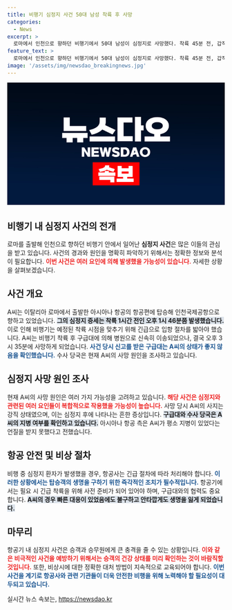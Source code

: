 ```yaml
---
title: 비행기 심정지 사건 50대 남성 착륙 후 사망
categories:
  - News
excerpt: >
  로마에서 인천으로 향하던 비행기에서 50대 남성이 심정지로 사망했다. 착륙 45분 전, 갑작스러운 상황에 대한 충격이 이어지며 비극적인 사건이 unfold했다. 자세한 원인은 현재 조사 중이다.
feature_text: >
  로마에서 인천으로 향하던 비행기에서 50대 남성이 심정지로 사망했다. 착륙 45분 전, 갑작스러운 상황에 대한 충격이 이어지며 비극적인 사건이 unfold했다. 자세한 원인은 현재 조사 중이다.
image: '/assets/img/newsdao_breakingnews.jpg'
---
```


<p><img src="/assets/img/newsdao_breakingnews.jpg" alt="cryptoinkorea 속보" /></p>

<h2 data-ke-size="size26">비행기 내 심정지 사건의 전개</h2>

<p data-ke-size="size16"></p>

<p>로마를 출발해 인천으로 향하던 비행기 안에서 일어난 <strong>심정지 사건</strong>은 많은 이들의 관심을 받고 있습니다. 사건의 경과와 원인을 명확히 파악하기 위해서는 정확한 정보와 분석이 필요합니다. <b><span style="color: #ee2323;">이번 사건은 여러 요인에 의해 발생했을 가능성이 있습니다.</span></b> 자세한 상황을 살펴보겠습니다.</p>

<p data-ke-size="size16"></p>

<h2 data-ke-size="size26">사건 개요</h2>

<p data-ke-size="size16"></p>

<p>A씨는 이탈리아 로마에서 출발한 아시아나 항공의 항공편에 탑승해 인천국제공항으로 향하고 있었습니다. <b><span style="background-color: #21538527;">그의 심정지 증세는 착륙 1시간 전인 오후 1시 46분쯤 발생했습니다.</span></b> 이로 인해 비행기는 예정된 착륙 시점을 맞추기 위해 긴급으로 입항 절차를 밟아야 했습니다. A씨는 비행기 착륙 후 구급대에 의해 병원으로 신속히 이송되었으나, 결국 오후 3시 35분에 사망하게 되었습니다. <b><span style="color: #1a5490;">사건 당시 신고를 받은 구급대는 A씨의 상태가 좋지 않음을 확인했습니다.</span></b> 수사 당국은 현재 A씨의 사망 원인을 조사하고 있습니다.</p>

<p data-ke-size="size16"></p>

<h2 data-ke-size="size26">심정지 사망 원인 조사</h2>

<p data-ke-size="size16"></p>

<p>현재 A씨의 사망 원인은 여러 가지 가능성을 고려하고 있습니다. <b><span style="color: #ee2323;">해당 사건은 심정지와 관련된 여러 요인들이 복합적으로 작용했을 가능성이 높습니다.</span></b> 사망 당시 A씨의 사지는 강직 상태였으며, 이는 심정지 후에 나타나는 흔한 증상입니다. <b><span style="background-color: #21538527;">구급대와 수사 당국은 A씨의 지병 여부를 확인하고 있습니다.</span></b> 아시아나 항공 측은 A씨가 평소 지병이 있었다는 언질을 받지 못했다고 전했습니다.</p>

<p data-ke-size="size16"></p>

<h2 data-ke-size="size26">항공 안전 및 비상 절차</h2>

<p data-ke-size="size16"></p>

<p>비행 중 심정지 환자가 발생했을 경우, 항공사는 긴급 절차에 따라 처리해야 합니다. <b><span style="color: #1a5490;">이러한 상황에서는 탑승객의 생명을 구하기 위한 즉각적인 조치가 필수적입니다.</span></b> 항공기에서는 필요 시 긴급 착륙을 위해 사전 준비가 되어 있어야 하며, 구급대와의 협력도 중요합니다. <b><span style="background-color: #21538527;">A씨의 경우 빠른 대응이 있었음에도 불구하고 안타깝게도 생명을 잃게 되었습니다.</span></b></p>

<p data-ke-size="size16"></p>

<h2 data-ke-size="size26">마무리</h2>

<p data-ke-size="size16"></p>

<p>항공기 내 심정지 사건은 승객과 승무원에게 큰 충격을 줄 수 있는 상황입니다. <b><span style="color: #ee2323;">이와 같은 비극적인 사건을 예방하기 위해서는 승객의 건강 상태를 미리 확인하는 것이 바람직할 것입니다.</span></b> 또한, 비상시에 대한 정확한 대처 방법이 지속적으로 교육되어야 합니다. <b><span style="color: #1a5490;">이번 사건을 계기로 항공사와 관련 기관들이 더욱 안전한 비행을 위해 노력해야 할 필요성이 대두되고 있습니다.</span></b> </p>

<p data-ke-size="size16"></p>
실시간 뉴스 속보는, <a href="https://newsdao.kr" rel="dofollow">https://newsdao.kr</a>


